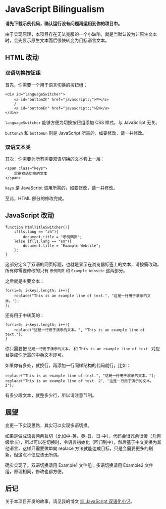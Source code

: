 # JavaScript Bilingualism

**请先下载示例代码，确认运行没有问题再运用到你的项目中。**

由于实现原理，本项目存在无法克服的一个小缺陷，就是当默认设为非原生文本时，会先显示原生文本而后很快转变为目标语言文本。

## HTML 改动

### 双语切换按钮组

首先，你需要一个用于语言切换的按钮组：

```
<div id="languageSwitcher">
    <a id="buttonZh" href="javascript:;">中</a>
    /
    <a id="buttonEn" href="javascript:;">EN</a>
</div>
```

`languageSwitcher` 能够方便为切换按钮组添加 CSS 样式，与 JavaScript 无关。

`buttonZh` 和 `buttonEn` 则是 JavaScript 所需的，如要修改，请一并修改。

### 双语文本类

其次，你需要为所有需要双语切换的文本套上一层：

```
<span class="keys">
    需要双语切换的文本
</span>
```

`keys` 是 JavaScript 调用所需的，如要修改，请一并修改。

至此，HTML 部分的修改完成。

## JavaScript 改动

```
function htmlTitleSwitcher(){
    if(ls.lang == "zh"){
        document.title = "示例网页";
    }else if(ls.lang == "en"){
        document.title = "Example Website";
    };
}
```

这部分定义了双语的网页标题，也就是显示在浏览器标签上的文本，请按需改动。所有你需要修改的只有 `示例网页` 和 `Example Website` 这两部分。

之后就是主要文本：

```
for(i=0; i<keys.length; i++){
    replace("This is an example line of text.", "这是一行用于演示的文本。");
};
```

还有用于中转英的：

```
for(i=0; i<keys.length; i++){
    replace("这是一行用于演示的文本。", "This is an example line of text.");
}
```

你只需要把 `这是一行用于演示的文本。` 和 `This is an example line of text.` 对应替换成你所需的中英文本即可。

如果你有多处，就换行，再添加一行同样结构的代码就行，比如：

```
replace("This is an example line of text.", "这是一行用于演示的文本。");
replace("This is an example line of text. 2", "这是一行用于演示的文本。2");
```

有多少段文本，就整多少行，所以请注意节制。

## 展望

变更一下实现思路，其实可以实现多语切换。

如果是做成语言两两互切（比如中-英，英-日，日-中），代码会很冗余很傻（几何级增长），所以可以在切换时，令语言初始化（回归到中），然后基于中文变换为其他语言，这样只需要做单向 replace 方法就能达成目标，只是会需要更多的刷新，但这点不便应该无所谓。

确实实现了。双语切换请用 Example1 文件组；多语切换请用 Example2 文件组，原理相同，修改也都方便。

## 后记

关于本项目开发的故事，请见我的博文 [纯 JavaScript 双语化小记](https://zexwoo.blog/pure_js_bilingualism/)。